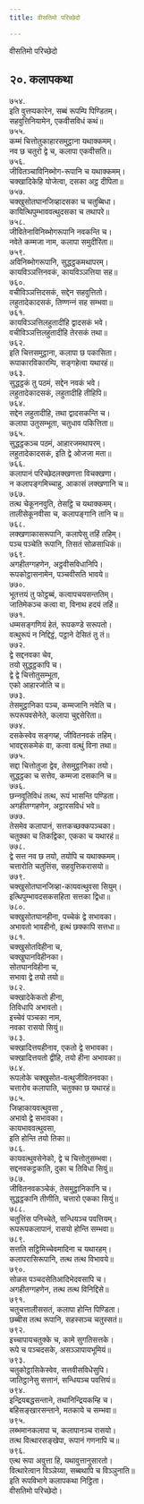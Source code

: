 ```yaml
---
title: वीसतिमो परिच्छेदो

---
```

वीसतिमो परिच्छेदो  


## २०. कलापकथा

७५४.  
इति वुत्तप्पकारेन, सब्बं रूपम्पि पिण्डितम्।  
सहवुत्तिनियामेन, एकवीसविधं कथं॥  
७५५.  
कम्मं चित्तोतुकाहारसमुट्ठाना यथाक्‍कमम्।  
नव छ चतुरो द्वे च, कलापा एकवीसति॥  
७५६.  
जीवितञ्‍चाविनिब्भोग-रूपानि च यथाक्‍कमम्।  
चक्खादिकेहि योजेत्वा, दसका अट्ठ दीपिता॥  
७५७.  
चक्खुसोतघानजिव्हादसका च चतुब्बिधा।  
कायित्थिपुम्भाववत्थुदसका च तथापरे॥  
७५८.  
जीवितेनाविनिब्भोगरूपानि नवकन्ति च।  
नवेते कम्मजा नाम, कलापा समुदीरिता॥  
७५९.  
अविनिब्भोगरूपानि, सुद्धट्ठकमथापरम्।  
कायविञ्‍ञत्तिनवकं, कायविञ्‍ञत्तिया सह॥  
७६०.  
वचीविञ्‍ञत्तिदसकं, सद्देन सहवुत्तितो।  
लहुतादेकादसकं, तिण्णन्‍नं सह सम्भवा॥  
७६१.  
कायविञ्‍ञत्तिलहुतादीहि द्वादसकं भवे।  
वचीविञ्‍ञत्तिलहुतादीहि तेरसकं तथा॥  
७६२.  
इति चित्तसमुट्ठाना, कलापा छ पकासिता।  
रूपाकारविकारम्पि, सङ्गहेत्वा यथारहं॥  
७६३.  
सुद्धट्ठकं तु पठमं, सद्देन नवकं भवे।  
लहुतादेकादसकं, लहुतादीहि तीहिपि॥  
७६४.  
सद्देन लहुतादीहि, तथा द्वादसकन्ति च।  
कलापा उतुसम्भूता, चतुधाव पकित्तिता॥  
७६५.  
सुद्धट्ठकञ्‍च पठमं, आहारजमथापरम्।  
लहुतादेकादसकं, इति द्वे ओजजा मता॥  
७६६.  
कलापानं परिच्छेदलक्खणत्ता विचक्खणा।  
न कलापङ्गमिच्‍चाहु, आकासं लक्खणानि च॥  
७६७.  
तत्थ चेकूननवुति, तेसट्ठि च यथाक्‍कमम्।  
तालीसेकूनवीसा च, कलापङ्गानि तानि च॥  
७६८.  
लक्खणाकासरूपानि, कलापेसु तहिं तहिम्।  
पञ्‍च पञ्‍चेति रूपानि, तिसतं सोळसाधिकं॥  
७६९.  
अगहीतग्गहणेन, अट्ठवीसविधानिपि।  
रूपकोट्ठासनामेन, पञ्‍चवीसति भावये॥  
७७०.  
भूतत्तयं तु फोट्ठब्बं, कत्वापचयसन्ततिम्।  
जातिमेकञ्‍च कत्वा वा, विनाथ हदयं तहिं॥  
७७१.  
धम्मसङ्गणियं हेतं, रूपकण्डे सरूपतो।  
वत्थुरूपं न निद्दिट्ठं, पट्ठाने देसितं तु तं॥  
७७२.  
द्वे सद्दनवका चेव,  
तयो सुद्धट्ठकापि च।  
द्वे द्वे चित्तोतुसम्भूता,  
एको आहारजोति च॥  
७७३.  
तेसमुट्ठानिका पञ्‍च, कम्मजानि नवेति च।  
रूपरूपवसेनेते, कलापा चुद्दसेरिता॥  
७७४.  
दसकेस्वेव सङ्गय्ह, जीवितनवकं तहिम्।  
भावद्दसकमेकं वा, कत्वा वत्थुं विना तथा॥  
७७५.  
सद्दा चित्तोतुजा द्वेव, तेसमुट्ठानिका तयो।  
सुद्धट्ठका च सत्तेव, कम्मजा दसकानि च॥  
७७६.  
छन्‍नवूतिविधं तत्थ, रूपं भासन्ति पण्डिता।  
अगहीतग्गहणेन, अट्ठारसविधं भवे॥  
७७७.  
तेसमेव कलापानं, सत्तकच्छक्‍कपञ्‍चका।  
चतुक्‍का च तिकद्विका, एकका च यथारहं॥  
७७८.  
द्वे सत्त नव छ तयो, तयोपि च यथाक्‍कमम्।  
चत्तारोति चतुत्तिंस, सहवुत्तिकरासयो॥  
७७९.  
चक्खुसोतघानजिव्हा-कायवत्थुवसा सियुम्।  
इत्थिपुम्भावदसकसहिता सत्तका द्विधा॥  
७८०.  
चक्खुसोतघानहीना, पच्‍चेकं द्वे सभावका।  
अभावतो भावहीनो, इत्थं छक्‍कापि सत्तधा॥  
७८१.  
चक्खुसोतविहीना च,  
चक्खुघानविहीनका।  
सोतघानविहीना च,  
सभावा द्वे तयो तयो॥  
७८२.  
चक्खादेकेकतो हीना,  
तिविधापि अभावतो।  
इच्‍चेवं पञ्‍चका नाम,  
नवका रासयो सियुं॥  
७८३.  
चक्खादित्तयहीनाव, एकतो द्वे सभावका।  
चक्खादित्तयतो द्वीहि, तयो हीना अभावका॥  
७८४.  
रूपलोके चक्खुसोत-वत्थुजीवितनवका।  
चत्तारोव कलापाति, चतुक्‍का छ यथारहं॥  
७८५.  
जिव्हाकायवत्थुवसा ,  
अभावो द्वे सभावका।  
कायभाववत्थुवसा,  
इति होन्ति तयो तिका॥  
७८६.  
कायवत्थुवसेनेको, द्वे च चित्तोतुसम्भवा।  
सद्दनवकट्ठकाति, दुका च तिविधा सियुं॥  
७८७.  
जीवितनवकञ्‍चेकं, तेसमुट्ठानिकानि च।  
सुद्धट्ठकानि तीणीति, चत्तारो एकका सियुं॥  
७८८.  
चतुत्तिंस पनिच्‍चेते, सन्धियञ्‍च पवत्तियम्।  
रूपरूपकलापानं, रासयो होन्ति सम्भवा॥  
७८९.  
सत्तति सट्ठिमिच्‍चेवमादिना च यथारहम्।  
कलापरासिरूपानि, तत्थ तत्थ विभावये॥  
७९०.  
सोळस पञ्‍चदसेतिआदिभेदवसापि च।  
अगहीतग्गहणेन, तत्थ तत्थ विनिद्दिसे॥  
७९१.  
चतुचत्तालीससतं, कलापा होन्ति पिण्डिता।  
छब्बीस तत्थ रूपानि, सहस्सञ्‍च चतुस्सतं॥  
७९२.  
इच्‍चापायचतुक्‍के च, कामे सुगतिसत्तके।  
रूपे च पञ्‍चदसके, असञ्‍ञापायभूमियं॥  
७९३.  
चतुकोट्ठासिकेस्वेव, सत्तवीसविधेसुपि।  
जातिट्ठानेसु सत्तानं, सन्धियञ्‍च पवत्तियं॥  
७९४.  
इन्द्रियबद्धसन्ताने, तथानिन्द्रियकम्हि च।  
बहिसङ्खारसन्ताने, मतकाये च सम्भवा॥  
७९५.  
लब्भमानकलापा च, कलापानञ्‍च रासयो।  
तत्थ वित्थारसङ्खेपा, रूपानं गणनापि च॥  
७९६.  
एत्थ रूपा अवुत्ता हि, यथावुत्तानुसारतो।  
वित्थारेत्वान विञ्‍ञेय्या, सब्बथापि च विञ्‍ञुनाति॥  
इति रूपविभागे कलापकथा निट्ठिता।  
वीसतिमो परिच्छेदो।  